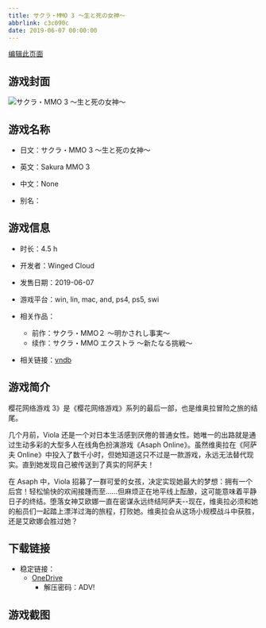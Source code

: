 ```yaml
---
title: サクラ・MMO 3 ～生と死の女神～
abbrlink: c3c090c
date: 2019-06-07 00:00:00
---
```

[编辑此页面](https://github.com/ACG-3/ADV3-source/blob/main/source/_posts/games/%E3%82%B5%E3%82%AF%E3%83%A9%E3%83%BBMMO%203%20%EF%BD%9E%E7%94%9F%E3%81%A8%E6%AD%BB%E3%81%AE%E5%A5%B3%E7%A5%9E%EF%BD%9E.md)

## 游戏封面

![サクラ・MMO 3 ～生と死の女神～](https://pan.timero.xyz/onedrive/img_lib_001/%E3%82%B5%E3%82%AF%E3%83%A9%E3%83%BBMMO%203%20%EF%BD%9E%E7%94%9F%E3%81%A8%E6%AD%BB%E3%81%AE%E5%A5%B3%E7%A5%9E%EF%BD%9E_cover.avif)


## 游戏名称

- 日文：サクラ・MMO 3 ～生と死の女神～
- 英文：Sakura MMO 3
- 中文：None

- 别名：


## 游戏信息

- 时长：4.5 h
- 开发者：Winged Cloud
- 发售日期：2019-06-07
- 游戏平台：win, lin, mac, and, ps4, ps5, swi
- 相关作品：
   - 前作：サクラ・MMO２ ～明かされし事実～
   - 续作：サクラ・MMO エクストラ ～新たなる挑戦～

- 相关链接：[vndb](https://vndb.org/v25936)


## 游戏简介

樱花网络游戏 3》是《樱花网络游戏》系列的最后一部，也是维奥拉冒险之旅的结尾。

几个月前，Viola 还是一个对日本生活感到厌倦的普通女性。她唯一的出路就是通过生动多彩的大型多人在线角色扮演游戏《Asaph Online》。虽然维奥拉在《阿萨夫 Online》中投入了数千小时，但她知道这只不过是一款游戏，永远无法替代现实。直到她发现自己被传送到了真实的阿萨夫！

在 Asaph 中，Viola 招募了一群可爱的女孩，决定实现她最大的梦想：拥有一个后宫！轻松愉快的欢闹接踵而至......但麻烦正在地平线上酝酿，这可能意味着平静日子的终结。堕落女神艾欧娜一直在密谋永远终结阿萨夫--现在，维奥拉必须和她的船员们一起踏上漂洋过海的旅程，打败她。维奥拉会从这场小规模战斗中获胜，还是艾欧娜会胜过她？




## 下载链接

- 稳定链接：
    - [OneDrive](https://pan.timero.xyz/onedrive/adv_lib_001/%E3%82%B5%E3%82%AF%E3%83%A9%E3%83%BBMMO%203%20%EF%BD%9E%E7%94%9F%E3%81%A8%E6%AD%BB%E3%81%AE%E5%A5%B3%E7%A5%9E%EF%BD%9E)
        - 解压密码：ADV!



## 游戏截图


